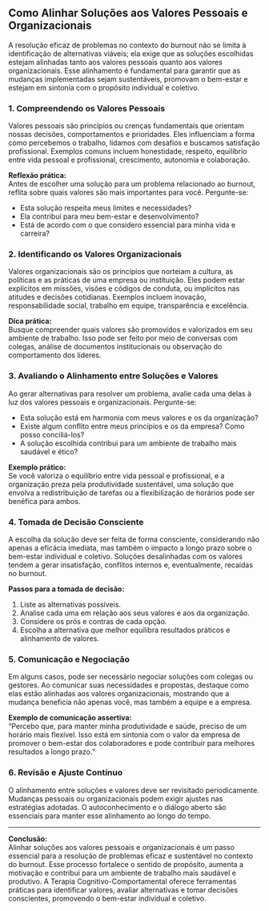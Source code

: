 
## Como Alinhar Soluções aos Valores Pessoais e Organizacionais

A resolução eficaz de problemas no contexto do burnout não se limita à identificação de alternativas viáveis; ela exige que as soluções escolhidas estejam alinhadas tanto aos valores pessoais quanto aos valores organizacionais. Esse alinhamento é fundamental para garantir que as mudanças implementadas sejam sustentáveis, promovam o bem-estar e estejam em sintonia com o propósito individual e coletivo.

### 1. Compreendendo os Valores Pessoais

Valores pessoais são princípios ou crenças fundamentais que orientam nossas decisões, comportamentos e prioridades. Eles influenciam a forma como percebemos o trabalho, lidamos com desafios e buscamos satisfação profissional. Exemplos comuns incluem honestidade, respeito, equilíbrio entre vida pessoal e profissional, crescimento, autonomia e colaboração.

**Reflexão prática:**  
Antes de escolher uma solução para um problema relacionado ao burnout, reflita sobre quais valores são mais importantes para você. Pergunte-se:

- Esta solução respeita meus limites e necessidades?
- Ela contribui para meu bem-estar e desenvolvimento?
- Está de acordo com o que considero essencial para minha vida e carreira?

### 2. Identificando os Valores Organizacionais

Valores organizacionais são os princípios que norteiam a cultura, as políticas e as práticas de uma empresa ou instituição. Eles podem estar explícitos em missões, visões e códigos de conduta, ou implícitos nas atitudes e decisões cotidianas. Exemplos incluem inovação, responsabilidade social, trabalho em equipe, transparência e excelência.

**Dica prática:**  
Busque compreender quais valores são promovidos e valorizados em seu ambiente de trabalho. Isso pode ser feito por meio de conversas com colegas, análise de documentos institucionais ou observação do comportamento dos líderes.

### 3. Avaliando o Alinhamento entre Soluções e Valores

Ao gerar alternativas para resolver um problema, avalie cada uma delas à luz dos valores pessoais e organizacionais. Pergunte-se:

- Esta solução está em harmonia com meus valores e os da organização?
- Existe algum conflito entre meus princípios e os da empresa? Como posso conciliá-los?
- A solução escolhida contribui para um ambiente de trabalho mais saudável e ético?

**Exemplo prático:**  
Se você valoriza o equilíbrio entre vida pessoal e profissional, e a organização preza pela produtividade sustentável, uma solução que envolva a redistribuição de tarefas ou a flexibilização de horários pode ser benéfica para ambos.

### 4. Tomada de Decisão Consciente

A escolha da solução deve ser feita de forma consciente, considerando não apenas a eficácia imediata, mas também o impacto a longo prazo sobre o bem-estar individual e coletivo. Soluções desalinhadas com os valores tendem a gerar insatisfação, conflitos internos e, eventualmente, recaídas no burnout.

**Passos para a tomada de decisão:**

1. Liste as alternativas possíveis.
2. Analise cada uma em relação aos seus valores e aos da organização.
3. Considere os prós e contras de cada opção.
4. Escolha a alternativa que melhor equilibra resultados práticos e alinhamento de valores.

### 5. Comunicação e Negociação

Em alguns casos, pode ser necessário negociar soluções com colegas ou gestores. Ao comunicar suas necessidades e propostas, destaque como elas estão alinhadas aos valores organizacionais, mostrando que a mudança beneficia não apenas você, mas também a equipe e a empresa.

**Exemplo de comunicação assertiva:**  
“Percebo que, para manter minha produtividade e saúde, preciso de um horário mais flexível. Isso está em sintonia com o valor da empresa de promover o bem-estar dos colaboradores e pode contribuir para melhores resultados a longo prazo.”

### 6. Revisão e Ajuste Contínuo

O alinhamento entre soluções e valores deve ser revisitado periodicamente. Mudanças pessoais ou organizacionais podem exigir ajustes nas estratégias adotadas. O autoconhecimento e o diálogo aberto são essenciais para manter esse alinhamento ao longo do tempo.

---

**Conclusão:**  
Alinhar soluções aos valores pessoais e organizacionais é um passo essencial para a resolução de problemas eficaz e sustentável no contexto do burnout. Esse processo fortalece o sentido de propósito, aumenta a motivação e contribui para um ambiente de trabalho mais saudável e produtivo. A Terapia Cognitivo-Comportamental oferece ferramentas práticas para identificar valores, avaliar alternativas e tomar decisões conscientes, promovendo o bem-estar individual e coletivo.
```
